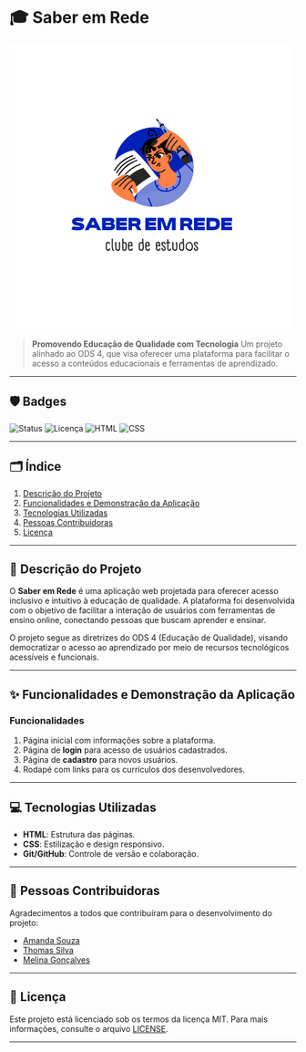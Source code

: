 # 🎓 Saber em Rede

![Capa do Projeto](./figs/Logo.png)

> **Promovendo Educação de Qualidade com Tecnologia**
> Um projeto alinhado ao ODS 4, que visa oferecer uma plataforma para facilitar o acesso a conteúdos educacionais e ferramentas de aprendizado.

---

## 🛡️ Badges
![Status](https://img.shields.io/badge/Status-Em%20desenvolvimento-yellow)
![Licença](https://img.shields.io/badge/Licen%C3%A7a-MIT-green)
![HTML](https://img.shields.io/badge/HTML-Utilizado-orange)
![CSS](https://img.shields.io/badge/CSS-Utilizado-blue)

---

## 🗂️ Índice
1. [Descrição do Projeto](#descrição-do-projeto)
2. [Funcionalidades e Demonstração da Aplicação](#funcionalidades-e-demonstração-da-aplicação)
3. [Tecnologias Utilizadas](#tecnologias-utilizadas)
4. [Pessoas Contribuidoras](#pessoas-contribuidoras)
5. [Licença](#licença)

---

## 📜 Descrição do Projeto

O **Saber em Rede** é uma aplicação web projetada para oferecer acesso inclusivo e intuitivo à educação de qualidade. A plataforma foi desenvolvida com o objetivo de facilitar a interação de usuários com ferramentas de ensino online, conectando pessoas que buscam aprender e ensinar.

O projeto segue as diretrizes do ODS 4 (Educação de Qualidade), visando democratizar o acesso ao aprendizado por meio de recursos tecnológicos acessíveis e funcionais.

---

## ✨ Funcionalidades e Demonstração da Aplicação

### Funcionalidades
1. Página inicial com informações sobre a plataforma.
2. Página de **login** para acesso de usuários cadastrados.
3. Página de **cadastro** para novos usuários.
4. Rodapé com links para os currículos dos desenvolvedores.


---


## 💻 Tecnologias Utilizadas

- **HTML**: Estrutura das páginas.
- **CSS**: Estilização e design responsivo.
- **Git/GitHub**: Controle de versão e colaboração.

---

## 🤝 Pessoas Contribuidoras

Agradecimentos a todos que contribuíram para o desenvolvimento do projeto:
- [Amanda Souza](linkedin.com/in/amanda-moura-cavalcante-6114b91ba)
- [Thomas Silva](linkedin.com/in/thomas-hurtado-47a576254)
- [Melina Gonçalves](linkedin.com/in/melina-a-goncalvesl)

---


## 📜 Licença

Este projeto está licenciado sob os termos da licença MIT. Para mais informações, consulte o arquivo [LICENSE](./LICENSE).

---



